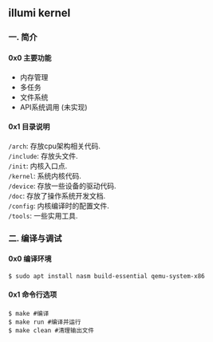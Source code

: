 ## illumi kernel
### 一. 简介
#### 0x0 主要功能
* 内存管理
* 多任务
* 文件系统
* API系统调用 (未实现)

#### 0x1 目录说明
`/arch`: 存放cpu架构相关代码.  
`/include`: 存放头文件.  
`/init`: 内核入口点.  
`/kernel`: 系统内核代码.  
`/device`: 存放一些设备的驱动代码.  
`/doc`: 存放了操作系统开发文档.  
`/config`: 内核编译时的配置文件.  
`/tools`: 一些实用工具.

### 二. 编译与调试
#### 0x0 编译环境
```shell
$ sudo apt install nasm build-essential qemu-system-x86
```

#### 0x1 命令行选项
```shell
$ make #编译
$ make run #编译并运行
$ make clean #清理输出文件
```
